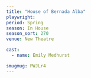 ```yaml
---
title: "House of Bernada Alba"
playwright:
period: Spring
season: In House
season_sort: 270
venue: New Theatre

cast:
  - name: Emily Medhurst

smugmug: PWJLr4
---
```

